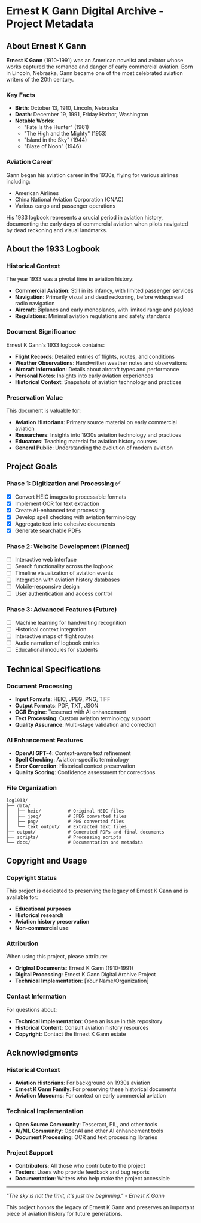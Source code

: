 # Ernest K Gann Digital Archive - Project Metadata

## About Ernest K Gann

**Ernest K Gann** (1910-1991) was an American novelist and aviator whose works captured the romance and danger of early commercial aviation. Born in Lincoln, Nebraska, Gann became one of the most celebrated aviation writers of the 20th century.

### Key Facts
- **Birth**: October 13, 1910, Lincoln, Nebraska
- **Death**: December 19, 1991, Friday Harbor, Washington
- **Notable Works**: 
  - "Fate Is the Hunter" (1961)
  - "The High and the Mighty" (1953)
  - "Island in the Sky" (1944)
  - "Blaze of Noon" (1946)

### Aviation Career
Gann began his aviation career in the 1930s, flying for various airlines including:
- American Airlines
- China National Aviation Corporation (CNAC)
- Various cargo and passenger operations

His 1933 logbook represents a crucial period in aviation history, documenting the early days of commercial aviation when pilots navigated by dead reckoning and visual landmarks.

## About the 1933 Logbook

### Historical Context
The year 1933 was a pivotal time in aviation history:
- **Commercial Aviation**: Still in its infancy, with limited passenger services
- **Navigation**: Primarily visual and dead reckoning, before widespread radio navigation
- **Aircraft**: Biplanes and early monoplanes, with limited range and payload
- **Regulations**: Minimal aviation regulations and safety standards

### Document Significance
Ernest K Gann's 1933 logbook contains:
- **Flight Records**: Detailed entries of flights, routes, and conditions
- **Weather Observations**: Handwritten weather notes and observations
- **Aircraft Information**: Details about aircraft types and performance
- **Personal Notes**: Insights into early aviation experiences
- **Historical Context**: Snapshots of aviation technology and practices

### Preservation Value
This document is valuable for:
- **Aviation Historians**: Primary source material on early commercial aviation
- **Researchers**: Insights into 1930s aviation technology and practices
- **Educators**: Teaching material for aviation history courses
- **General Public**: Understanding the evolution of modern aviation

## Project Goals

### Phase 1: Digitization and Processing ✅
- [x] Convert HEIC images to processable formats
- [x] Implement OCR for text extraction
- [x] Create AI-enhanced text processing
- [x] Develop spell checking with aviation terminology
- [x] Aggregate text into cohesive documents
- [x] Generate searchable PDFs

### Phase 2: Website Development (Planned)
- [ ] Interactive web interface
- [ ] Search functionality across the logbook
- [ ] Timeline visualization of aviation events
- [ ] Integration with aviation history databases
- [ ] Mobile-responsive design
- [ ] User authentication and access control

### Phase 3: Advanced Features (Future)
- [ ] Machine learning for handwriting recognition
- [ ] Historical context integration
- [ ] Interactive maps of flight routes
- [ ] Audio narration of logbook entries
- [ ] Educational modules for students

## Technical Specifications

### Document Processing
- **Input Formats**: HEIC, JPEG, PNG, TIFF
- **Output Formats**: PDF, TXT, JSON
- **OCR Engine**: Tesseract with AI enhancement
- **Text Processing**: Custom aviation terminology support
- **Quality Assurance**: Multi-stage validation and correction

### AI Enhancement Features
- **OpenAI GPT-4**: Context-aware text refinement
- **Spell Checking**: Aviation-specific terminology
- **Error Correction**: Historical context preservation
- **Quality Scoring**: Confidence assessment for corrections

### File Organization
```
log1933/
├── data/
│   ├── heic/          # Original HEIC files
│   ├── jpeg/          # JPEG converted files
│   ├── png/           # PNG converted files
│   └── text_output/   # Extracted text files
├── output/            # Generated PDFs and final documents
├── scripts/           # Processing scripts
└── docs/              # Documentation and metadata
```

## Copyright and Usage

### Copyright Status
This project is dedicated to preserving the legacy of Ernest K Gann and is available for:
- **Educational purposes**
- **Historical research**
- **Aviation history preservation**
- **Non-commercial use**

### Attribution
When using this project, please attribute:
- **Original Documents**: Ernest K Gann (1910-1991)
- **Digital Processing**: Ernest K Gann Digital Archive Project
- **Technical Implementation**: [Your Name/Organization]

### Contact Information
For questions about:
- **Technical Implementation**: Open an issue in this repository
- **Historical Content**: Consult aviation history resources
- **Copyright**: Contact the Ernest K Gann estate

## Acknowledgments

### Historical Context
- **Aviation Historians**: For background on 1930s aviation
- **Ernest K Gann Family**: For preserving these historical documents
- **Aviation Museums**: For context on early commercial aviation

### Technical Implementation
- **Open Source Community**: Tesseract, PIL, and other tools
- **AI/ML Community**: OpenAI and other AI enhancement tools
- **Document Processing**: OCR and text processing libraries

### Project Support
- **Contributors**: All those who contribute to the project
- **Testers**: Users who provide feedback and bug reports
- **Documentation**: Writers who help make the project accessible

---

*"The sky is not the limit, it's just the beginning." - Ernest K Gann*

This project honors the legacy of Ernest K Gann and preserves an important piece of aviation history for future generations. 
